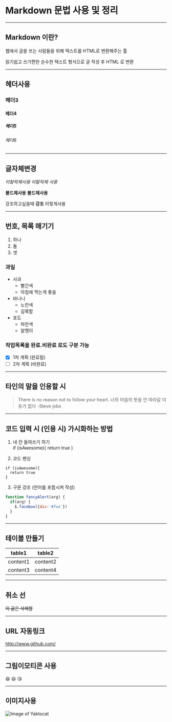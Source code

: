 # Markdown 문법 사용 및 정리
***

## Markdown 이란?
웹에서 글을 쓰는 사람들을 위해 텍스트를 HTML로 변환해주는 툴

읽기쉽고 쓰기편한 순수한 텍스트 형식으로 글 작성 후 HTML 로 변환

***

## 헤더사용
### 헤더3
#### 헤더4
##### 헤더5
###### 헤더6

***

## 글자체변경

*이탈릭체사용*
_이탈릭체 사용_

**볼드체사용**
__볼드체사용__

강조하고싶을때 **강조** 이렇게사용

***

## 번호, 목록 매기기
1. 하나
2. 둘
3. 셋

### 과일
- 사과
  - 빨간색
  - 아침에 먹는게 좋음
- 바나나
  - 노란색
  - 길쭉함
- 포도
  - 파란색
  - 알맹이
  
### 작업목록을 완료.비완료 로도 구분 가능
- [x] 1차 계획 (완료됨)
- [ ] 2차 계획 (비완료)

***
 


## 타인의 말을 인용할 시
> There is no reason not to follow your heart. 너의 마음의 뜻을 안 따라갈 이유가 없다
> -Steve jobs

***

## 코드 입력 시 (인용 시) 가시화하는 방법
1. 네 칸 들여쓰기 하기     
  if (isAwesome){
  return true
  }
    
2. 코드 펜싱
    
```
if (isAwesome){
  return true
}
```
    
3. 구문 강조 (언어를 포함시켜 작성)
```javascript
function fancyAlert(arg) {
  if(arg) {
    $.facebox({div:'#foo'})
  }
}
```

***

## 테이블 만들기
table1 | table2
-------|-------
content1 | content2
content3 | content4

***

## 취소 선
~~이 글은 삭제함~~

***

## URL 자동링크
http://www.github.com/

***

## 그림이모티콘 사용
:laughing:
:smiley:
:kissing_heart:

***

## 이미지사용
![Image of Yaktocat](https://octodex.github.com/images/yaktocat.png)

